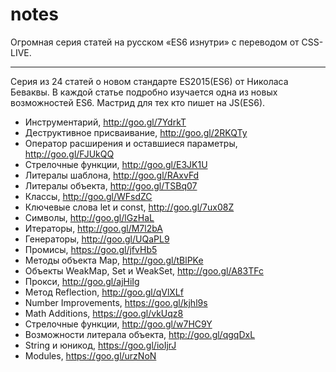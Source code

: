 # notes

Огромная серия статей на русском «ES6 изнутри» с переводом от CSS-LIVE. 
********************************************** 
Серия из 24 статей о новом стандарте ES2015(ES6) от Николаса Беваквы. В каждой статье подробно изучается одна из новых возможностей ES6. Мастрид для тех кто пишет на JS(ES6). 

- Инструментарий, http://goo.gl/7YdrkT 
- Деструктивное присваивание, http://goo.gl/2RKQTy 
- Оператор расширения и оставшиеся параметры, http://goo.gl/FJUkQQ 
- Стрелочные функции, http://goo.gl/E3JK1U 
- Литералы шаблона, http://goo.gl/RAxvFd 
- Литералы объекта, http://goo.gl/TSBq07 
- Классы, http://goo.gl/WFsdZC 
- Ключевые слова let и const, http://goo.gl/7ux08Z 
- Символы, http://goo.gl/lGzHaL 
- Итераторы, http://goo.gl/M7l2bA 
- Генераторы, http://goo.gl/UQaPL9 
- Промисы, https://goo.gl/jfvHb5 
- Методы объекта Map, http://goo.gl/tBlPKe 
- Объекты WeakMap, Set и WeakSet, http://goo.gl/A83TFc 
- Прокси, http://goo.gl/ajHiIg 
- Метод Reflection, http://goo.gl/qVlXLf 
- Number Improvements, https://goo.gl/kjhl9s 
- Math Additions, https://goo.gl/vkUqz8 
- Стрелочные функции, http://goo.gl/w7HC9Y 
- Возможности литерала объекта, http://goo.gl/qgqDxL 
- String и юникод, https://goo.gl/ioIjrJ 
- Modules, https://goo.gl/urzNoN
